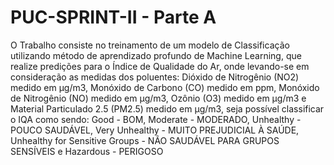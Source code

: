 # PUC-SPRINT-II - Parte A
O Trabalho consiste no treinamento de um modelo de Classificação utilizando método de aprendizado profundo de Machine Learning, que realize predições para o Índice de Qualidade do Ar, onde levando-se em consideração as medidas dos poluentes: Dióxido de Nitrogênio (NO2) medido em µg/m3, Monóxido de Carbono (CO) medido em ppm, Monóxido de Nitrogênio (NO) medido em µg/m3, Ozônio (O3) medido em µg/m3 e Material Particulado 2.5 (PM2.5) medido em µg/m3, seja possível classificar o IQA como sendo: Good - BOM, Moderate - MODERADO, Unhealthy - POUCO SAUDÁVEL, Very Unhealthy - MUITO PREJUDICIAL À SAÚDE, Unhealthy for Sensitive Groups - NÃO SAUDÁVEL PARA GRUPOS SENSÍVEIS e Hazardous - PERIGOSO 
